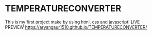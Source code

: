 # TEMPERATURECONVERTER
This is my first project make by using html, css and javascript!
LIVE PREVIEW https://aryangaur1510.github.io/TEMPERATURECONVERTER/
